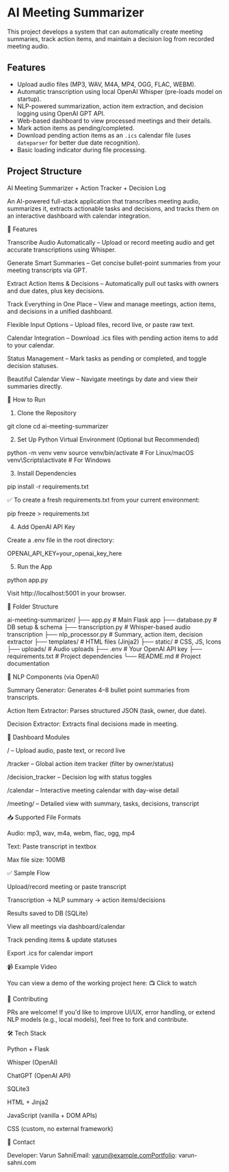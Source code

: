 # AI Meeting Summarizer

This project develops a system that can automatically create meeting summaries, track action items, and maintain a decision log from recorded meeting audio.

## Features

*   Upload audio files (MP3, WAV, M4A, MP4, OGG, FLAC, WEBM).
*   Automatic transcription using local OpenAI Whisper (pre-loads model on startup).
*   NLP-powered summarization, action item extraction, and decision logging using OpenAI GPT API.
*   Web-based dashboard to view processed meetings and their details.
*   Mark action items as pending/completed.
*   Download pending action items as an `.ics` calendar file (uses `dateparser` for better due date recognition).
*   Basic loading indicator during file processing.

## Project Structure

AI Meeting Summarizer + Action Tracker + Decision Log

An AI-powered full-stack application that transcribes meeting audio, summarizes it, extracts actionable tasks and decisions, and tracks them on an interactive dashboard with calendar integration.

📌 Features

Transcribe Audio Automatically – Upload or record meeting audio and get accurate transcriptions using Whisper.

Generate Smart Summaries – Get concise bullet-point summaries from your meeting transcripts via GPT.

Extract Action Items & Decisions – Automatically pull out tasks with owners and due dates, plus key decisions.

Track Everything in One Place – View and manage meetings, action items, and decisions in a unified dashboard.

Flexible Input Options – Upload files, record live, or paste raw text.

Calendar Integration – Download .ics files with pending action items to add to your calendar.

Status Management – Mark tasks as pending or completed, and toggle decision statuses.

Beautiful Calendar View – Navigate meetings by date and view their summaries directly.

🚀 How to Run

1. Clone the Repository

git clone <your-repo-link>
cd ai-meeting-summarizer

2. Set Up Python Virtual Environment (Optional but Recommended)

python -m venv venv
source venv/bin/activate  # For Linux/macOS
venv\Scripts\activate    # For Windows

3. Install Dependencies

pip install -r requirements.txt

✅ To create a fresh requirements.txt from your current environment:

pip freeze > requirements.txt

4. Add OpenAI API Key

Create a .env file in the root directory:

OPENAI_API_KEY=your_openai_key_here

5. Run the App

python app.py

Visit http://localhost:5001 in your browser.

📂 Folder Structure

ai-meeting-summarizer/
├── app.py                  # Main Flask app
├── database.py             # DB setup & schema
├── transcription.py        # Whisper-based audio transcription
├── nlp_processor.py        # Summary, action item, decision extractor
├── templates/              # HTML files (Jinja2)
├── static/                 # CSS, JS, Icons
├── uploads/                # Audio uploads
├── .env                    # Your OpenAI API key
├── requirements.txt        # Project dependencies
└── README.md               # Project documentation

🧠 NLP Components (via OpenAI)

Summary Generator: Generates 4–8 bullet point summaries from transcripts.

Action Item Extractor: Parses structured JSON (task, owner, due date).

Decision Extractor: Extracts final decisions made in meeting.

📅 Dashboard Modules

/ – Upload audio, paste text, or record live

/tracker – Global action item tracker (filter by owner/status)

/decision_tracker – Decision log with status toggles

/calendar – Interactive meeting calendar with day-wise detail

/meeting/<id> – Detailed view with summary, tasks, decisions, transcript

📥 Supported File Formats

Audio: mp3, wav, m4a, webm, flac, ogg, mp4

Text: Paste transcript in textbox

Max file size: 100MB

✅ Sample Flow

Upload/record meeting or paste transcript

Transcription → NLP summary → action items/decisions

Results saved to DB (SQLite)

View all meetings via dashboard/calendar

Track pending items & update statuses

Export .ics for calendar import

📹 Example Video

You can view a demo of the working project here: 📺 Click to watch

🙌 Contributing

PRs are welcome! If you'd like to improve UI/UX, error handling, or extend NLP models (e.g., local models), feel free to fork and contribute.

🛠️ Tech Stack

Python + Flask

Whisper (OpenAI)

ChatGPT (OpenAI API)

SQLite3

HTML + Jinja2

JavaScript (vanilla + DOM APIs)

CSS (custom, no external framework)

📧 Contact

Developer: Varun SahniEmail: varun@example.comPortfolio: varun-sahni.com